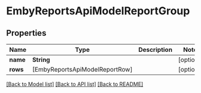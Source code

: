 # EmbyReportsApiModelReportGroup

## Properties
Name | Type | Description | Notes
------------ | ------------- | ------------- | -------------
**name** | **String** |  | [optional] 
**rows** | [EmbyReportsApiModelReportRow] |  | [optional] 

[[Back to Model list]](../README.md#documentation-for-models) [[Back to API list]](../README.md#documentation-for-api-endpoints) [[Back to README]](../README.md)


